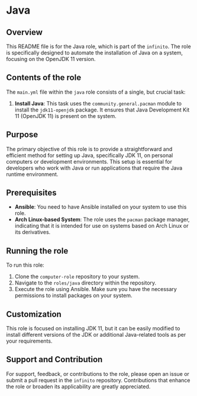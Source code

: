 # Java

## Overview
This README file is for the Java role, which is part of the `infinito`. The role is specifically designed to automate the installation of Java on a system, focusing on the OpenJDK 11 version.

## Contents of the role
The `main.yml` file within the `java` role consists of a single, but crucial task:

1. **Install Java**: This task uses the `community.general.pacman` module to install the `jdk11-openjdk` package. It ensures that Java Development Kit 11 (OpenJDK 11) is present on the system.

## Purpose
The primary objective of this role is to provide a straightforward and efficient method for setting up Java, specifically JDK 11, on personal computers or development environments. This setup is essential for developers who work with Java or run applications that require the Java runtime environment.

## Prerequisites
- **Ansible**: You need to have Ansible installed on your system to use this role.
- **Arch Linux-based System**: The role uses the `pacman` package manager, indicating that it is intended for use on systems based on Arch Linux or its derivatives.

## Running the role
To run this role:
1. Clone the `computer-role` repository to your system.
2. Navigate to the `roles/java` directory within the repository.
3. Execute the role using Ansible. Make sure you have the necessary permissions to install packages on your system.

## Customization
This role is focused on installing JDK 11, but it can be easily modified to install different versions of the JDK or additional Java-related tools as per your requirements.

## Support and Contribution
For support, feedback, or contributions to the role, please open an issue or submit a pull request in the `infinito` repository. Contributions that enhance the role or broaden its applicability are greatly appreciated.